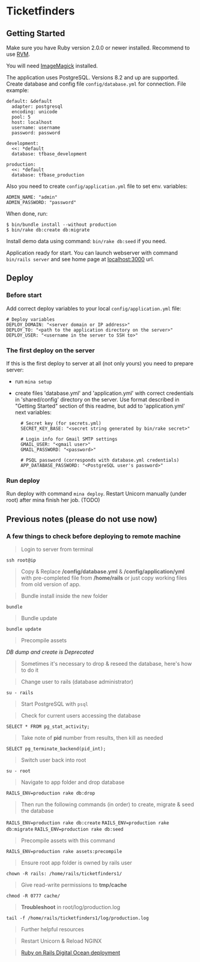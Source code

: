 Ticketfinders
=============

Getting Started
---------------

Make sure you have Ruby version 2.0.0 or newer installed.
Recommend to use [RVM](https://rvm.io/).

You will need [ImageMagick](https://www.imagemagick.org/) installed.

The application uses PostgreSQL. Versions 8.2 and up are supported.
Create database and config file `config/database.yml` for connection.
File example:

    default: &default
      adapter: postgresql
      encoding: unicode
      pool: 5
      host: localhost
      username: username
      password: password

    development:
      <<: *default
      database: tfbase_development

    production:
      <<: *default
      database: tfbase_production

Also you need to create `config/application.yml` file to set env. variables:

    ADMIN_NAME: "admin"
    ADMIN_PASSWORD: "password"

When done, run:

    $ bin/bundle install --without production
    $ bin/rake db:create db:migrate

Install demo data using command: `bin/rake db:seed` if you need.

Application ready for start. You can launch webserver with
command `bin/rails server` and see home page
at [localhost:3000](http://localhost:3000/) url.


Deploy
------

### Before start

Add correct deploy variables to your local `config/application.yml` file:

    # Deploy variables
    DEPLOY_DOMAIN: "<server domain or IP address>"
    DEPLOY_TO: "<path to the application directory on the server>"
    DEPLOY_USER: "<username in the server to SSH to>"


### The first deploy on the server

If this is the first deploy to server at all (not only yours) you need to
prepare server:

* run `mina setup`

* create files 'database.yml' and 'application.yml' with correct credentials
  in 'shared/config' directory on the server. Use format described
  in "Getting Started" section of this readme, but add to 'application.yml'
  next variables:

        # Secret key (for secrets.yml)
        SECRET_KEY_BASE: "<secret string generated by bin/rake secret>"

        # Login info for Gmail SMTP settings
        GMAIL_USER: "<gmail user>"
        GMAIL_PASSWORD: "<password>"

        # PSQL password (corresponds with database.yml credentials)
        APP_DATABASE_PASSWORD: "<PostgreSQL user's password>"


### Run deploy

Run deploy with command `mina deploy`.
Restart Unicorn manually (under root) after mina finish her job. (TODO)


Previous notes (please do not use now)
--------------------------------------

### A few things to check before deploying to remote machine

> Login to server from terminal

`ssh root@ip`

> Copy & Replace **/config/database.yml** & **/config/application/yml** with pre-completed file from **/home/rails** or just copy working files from old version of app.

<!-- -->
> Bundle install inside the new folder

`bundle`

> Bundle update

`bundle update`

> Precompile assets

*DB dump and create is Deprecated*

> Sometimes it's necessary to drop & reseed the database, here's how to do it

> Change user to rails (database administrator)

`su - rails`

> Start PostgreSQL with `psql`

<!-- -->
> Check for current users accessing the database

`SELECT * FROM pg_stat_activity;`

> Take note of **pid** number from results, then kill as needed

`SELECT pg_terminate_backend(pid_int);`

> Switch user back into root

`su - root`

> Navigate to app folder and drop database

`RAILS_ENV=production rake db:drop`

> Then run the following commands (in order) to create, migrate & seed the database

`RAILS_ENV=production rake db:create`
`RAILS_ENV=production rake db:migrate`
`RAILS_ENV=production rake db:seed`

> Precompile assets with this command

`RAILS_ENV=production rake assets:precompile`

> Ensure root app folder is owned by rails user

`chown -R rails: /home/rails/ticketfinders1/`

<!-- -->
> Give read-write permissions to **tmp/cache**

`chmod -R 0777 cache/`

<!-- -->
> **Troubleshoot** in root/log/production.log

`tail -f /home/rails/ticketfinders1/log/production.log`

> Further helpful resources

<!-- -->
> Restart Unicorn & Reload NGINX

<!-- -->
>[Ruby on Rails Digital Ocean deployment](https://www.digitalocean.com/community/tutorials/how-to-use-the-ruby-on-rails-one-click-application-on-digitalocean "Title")
